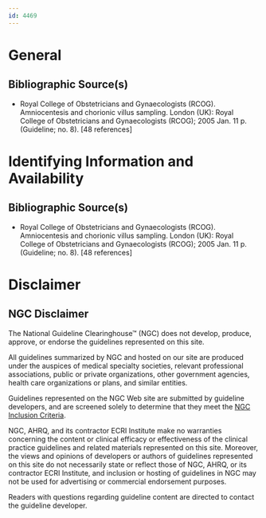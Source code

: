 ```yaml
---
id: 4469
---
```


# General

## Bibliographic Source(s)

- Royal College of Obstetricians and Gynaecologists (RCOG). Amniocentesis and chorionic villus sampling. London (UK): Royal College of Obstetricians and Gynaecologists (RCOG); 2005 Jan. 11 p. (Guideline; no. 8). [48 references]

# Identifying Information and Availability

## Bibliographic Source(s)

- Royal College of Obstetricians and Gynaecologists (RCOG). Amniocentesis and chorionic villus sampling. London (UK): Royal College of Obstetricians and Gynaecologists (RCOG); 2005 Jan. 11 p. (Guideline; no. 8). [48 references]

# Disclaimer

## NGC Disclaimer

The National Guideline Clearinghouse™ (NGC) does not develop, produce, approve, or endorse the guidelines represented on this site.

All guidelines summarized by NGC and hosted on our site are produced under the auspices of medical specialty societies, relevant professional associations, public or private organizations, other government agencies, health care organizations or plans, and similar entities.

Guidelines represented on the NGC Web site are submitted by guideline developers, and are screened solely to determine that they meet the [NGC Inclusion Criteria](/help-and-about/summaries/inclusion-criteria).

NGC, AHRQ, and its contractor ECRI Institute make no warranties concerning the content or clinical efficacy or effectiveness of the clinical practice guidelines and related materials represented on this site. Moreover, the views and opinions of developers or authors of guidelines represented on this site do not necessarily state or reflect those of NGC, AHRQ, or its contractor ECRI Institute, and inclusion or hosting of guidelines in NGC may not be used for advertising or commercial endorsement purposes.

Readers with questions regarding guideline content are directed to contact the guideline developer.

